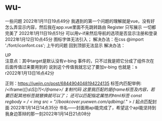 # wu-
一些问题
2022年1月11日19点49分
我遇到的第一个问题的理解就是vue，没有好
怎么弄显示内容，然后我在app.vue里面不先跳转路由
<router-link active-class="active" to="/register">Register</router-link>
只写展示
<router-view></router-view>
一切都完美了
2022年1月11日19点51分
可以用v-if来然后导航的选项是否显示注册和登录
2022年1月12日10点45分
图标字体无法引入；
解决办法：在css @import './font/iconfont.css';
上午的问题
回到顶部无法显示
解决办法：
  <el-backtop 
    :target=idname
    :bottom="100" 
    :visibility-height="1">
    <div
      style="{
        height: 100%;
        width: 100%;
        background-color: #f2f5f6;
        box-shadow: 0 0 6px rgba(0,0,0, .12);
        text-align: center;
        line-height: 40px;
        color: #1989fa;
      }"
    >
      UP
    </div>
  </el-backtop>
  注意点：其中target是默认没有v-bing 事件的，只不过我是把它分成了组件次在后面传值过来要用到的
  说到这个传值我就忘记了要加v-bing 也就是：s  
  r2022年1月13日16点42分

正则：https://juejin.cn/post/6844904048194224135
标签内匹配举例:
/<iframe(([\s\S])*?)<\/iframe>/
复制代码
这里我匹配的是iframe标签及内容，若要匹配其他标签就替换就可以了； 还可以匹配指定属性的html标签
const regbody = / < img  src = "\/\/bookcover\.yuewen\.com\/qdbimg\/.*" > /
起点匹配封面
  2022年1月14日14点35分
书名——封面用api能完成了，希望这个api能坚持到我身边答辩的那一刻2022年1月14日21点08分
